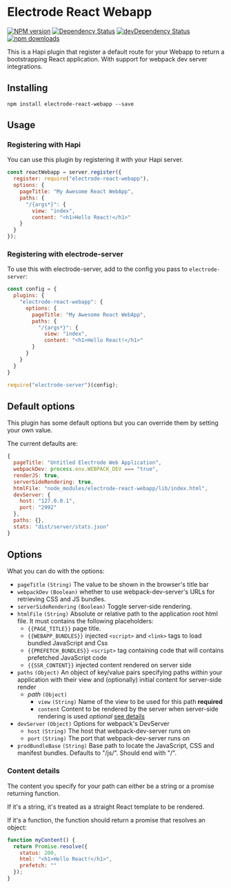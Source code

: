 # Electrode React Webapp

[![NPM version][npm-image]][npm-url] [![Dependency Status][daviddm-image]][daviddm-url] [![devDependency Status][daviddm-dev-image]][daviddm-dev-url] [![npm downloads][npm-downloads-image]][npm-downloads-url]

This is a Hapi plugin that register a default route for your Webapp to return
a bootstrapping React application.  With support for webpack dev server integrations.

## Installing

```
npm install electrode-react-webapp --save
```

## Usage

### Registering with Hapi

You can use this plugin by registering it with your Hapi server.

```js
const reactWebapp = server.register({
  register: require("electrode-react-webapp"),
  options: {
    pageTitle: "My Awesome React WebApp",
    paths: {
      "/{args*}": {
        view: "index",
        content: "<h1>Hello React!</h1>"
    }
  }
});
```

### Registering with electrode-server

To use this with electrode-server, add to the config you pass to `electrode-server`:

```js
const config = {
  plugins: {
    "electrode-react-webapp": {
      options: {
        pageTitle: "My Awesome React WebApp",
        paths: {
          "/{args*}": {
            view: "index",
            content: "<h1>Hello React!</h1>"
        }
      }
    }
  }
}

require("electrode-server")(config);
```

## Default options

This plugin has some default options but you can override them by setting your own value.

The current defaults are:

```js
{
  pageTitle: "Untitled Electrode Web Application",
  webpackDev: process.env.WEBPACK_DEV === "true",
  renderJS: true,
  serverSideRendering: true,
  htmlFile: "node_modules/electrode-react-webapp/lib/index.html",
  devServer: {
    host: "127.0.0.1",
    port: "2992"
  },
  paths: {},
  stats: "dist/server/stats.json"
}
```

## Options

What you can do with the options:

   * `pageTitle` `(String)` The value to be shown in the browser's title bar
   * `webpackDev` `(Boolean)` whether to use webpack-dev-server's URLs for retrieving CSS and JS bundles.
   * `serverSideRendering` `(Boolean)` Toggle server-side rendering.
   * `htmlFile` `(String)` Absolute or relative path to the application root html file.
      It must contains the following placeholders:
      - `{{PAGE_TITLE}}` page title.
      - `{{WEBAPP_BUNDLES}}` injected `<script>` and `<link>` tags to load bundled JavaScript and Css
      - `{{PREFETCH_BUNDLES}}` `<script>` tag containing code that will contains prefetched JavaScript code
      - `{{SSR_CONTENT}}` injected content rendered on server side
   * `paths` `(Object)` An object of key/value pairs specifying paths within your application with their view and (optionally) initial content for server-side render
     - _path_ `(Object)`
       - `view` `(String)` Name of the view to be used for this path **required**
       - `content` Content to be rendered by the server when server-side rendering is used _optional_ [see details](#content-details)
   * `devServer` `(Object)` Options for webpack's DevServer
       - `host` `(String)` The host that webpack-dev-server runs on
       - `port` `(String)` The port that webpack-dev-server runs on
   * `prodBundleBase` `(String)` Base path to locate the JavaScript, CSS and manifest bundles. Defaults to "/js/". Should end with "/".

### Content details

The content you specify for your path can either be a string or a promise returning function.

If it's a string, it's treated as a straight React template to be rendered.

If it's a function, the function should return a promise that resolves an object:

```js
function myContent() {
  return Promise.resolve({
    status: 200,
    html: "<h1>Hello React!</h1>",
    prefetch: ""
  });
}
```

[npm-image]: https://badge.fury.io/js/electrode-react-webapp.svg
[npm-url]: https://npmjs.org/package/electrode-react-webapp
[daviddm-image]: https://david-dm.org/electrode-io/electrode/status.svg?path=packages/electrode-react-webapp
[daviddm-url]: https://david-dm.org/electrode-io/electrode?path=packages/electrode-react-webapp
[daviddm-dev-image]:https://david-dm.org/electrode-io/electrode/dev-status.svg?path=packages/electrode-react-webapp
[daviddm-dev-url]:https://david-dm.org/electrode-io/electrode?path=packages/electrode-react-webapp?type-dev
[npm-downloads-image]:https://img.shields.io/npm/dm/electrode-react-webapp.svg
[npm-downloads-url]:https://www.npmjs.com/package/electrode-react-webapp
